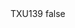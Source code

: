 <?xml version="1.0" encoding="UTF-8"?>
<CustomMetadata xmlns="http://soap.sforce.com/2006/04/metadata">
    <label>TXU139</label>
    <protected>false</protected>
</CustomMetadata>
